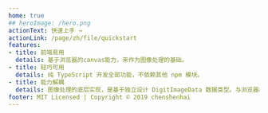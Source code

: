 ```yaml
---
home: true
## heroImage: /hero.png
actionText: 快速上手 →
actionLink: /page/zh/file/quickstart
features:
- title: 前端易用
  details: 基于浏览器的canvas能力，来作为图像处理的基础。
- title: 轻巧可用
  details: 纯 TypeScript 开发全部功能，不依赖其他 npm 模块。
- title: 能力解耦
  details: 图像处理的底层实现，是基于独立设计 DigitImageData 数据类型。与浏览器的 ImageData 解耦，同时两者数据可以实现互相转换。
footer: MIT Licensed | Copyright © 2019 chenshenhai
---
```


